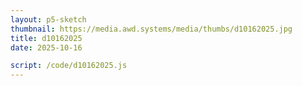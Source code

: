 ```yaml
---
layout: p5-sketch
thumbnail: https://media.awd.systems/media/thumbs/d10162025.jpg
title: d10162025
date: 2025-10-16

script: /code/d10162025.js
---
```


